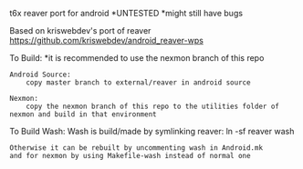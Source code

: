 t6x reaver port for android *UNTESTED
*might still have bugs

Based on kriswebdev's port of reaver https://github.com/kriswebdev/android_reaver-wps

To Build:
	*it is recommended to use the nexmon branch of this repo

	Android Source:
		copy master branch to external/reaver in android source

	Nexmon:
		copy the nexmon branch of this repo to the utilities folder of nexmon and build in that environment

To Build Wash:
	Wash is build/made by symlinking reaver: ln -sf reaver wash

	Otherwise it can be rebuilt by uncommenting wash in Android.mk 
	and for nexmon by using Makefile-wash instead of normal one